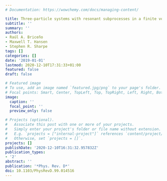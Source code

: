 ```yaml
---
# Documentation: https://wowchemy.com/docs/managing-content/

title: Three-particle systems with resonant subprocesses in a finite volume
subtitle: ''
summary: ''
authors:
- Raúl A. Briceño
- Maxwell T. Hansen
- Stephen R. Sharpe
tags: []
categories: []
date: '2019-01-01'
lastmod: 2020-12-10T17:31:33+01:00
featured: false
draft: false

# Featured image
# To use, add an image named `featured.jpg/png` to your page's folder.
# Focal points: Smart, Center, TopLeft, Top, TopRight, Left, Right, BottomLeft, Bottom, BottomRight.
image:
  caption: ''
  focal_point: ''
  preview_only: false

# Projects (optional).
#   Associate this post with one or more of your projects.
#   Simply enter your project's folder or file name without extension.
#   E.g. `projects = ["internal-project"]` references `content/project/deep-learning/index.md`.
#   Otherwise, set `projects = []`.
projects: []
publishDate: '2020-12-10T16:31:32.957832Z'
publication_types:
- '2'
abstract: ''
publication: '*Phys. Rev. D*'
doi: 10.1103/PhysRevD.99.014516
---
```

